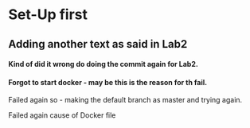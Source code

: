 # Set-Up first

## Adding another text as said in Lab2

#### Kind of did it wrong do doing the commit again for Lab2.

#### Forgot to start docker - may be this is the reason for th fail.

Failed again so - making the default branch as master and trying again.

Failed again cause of Docker file